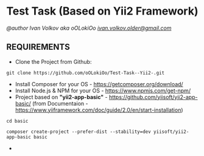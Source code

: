 # Test Task (Based on Yii2 Framework)

*@author Ivan Volkov aka oOLokiOo <ivan.volkov.older@gmail.com>*

REQUIREMENTS
------------

- Clone the Project from Github:
```
git clone https://github.com/oOLokiOo/Test-Task--Yii2-.git
```
- Install Composer for your OS - https://getcomposer.org/download/ 
- Install Node.js & NPM for your OS - https://www.npmjs.com/get-npm/ 
- Project based on **"yii2-app-basic"** - https://github.com/yiisoft/yii2-app-basic/ (from Documentaion - https://www.yiiframework.com/doc/guide/2.0/en/start-installation)
```
cd basic

composer create-project --prefer-dist --stability=dev yiisoft/yii2-app-basic basic
```
-
